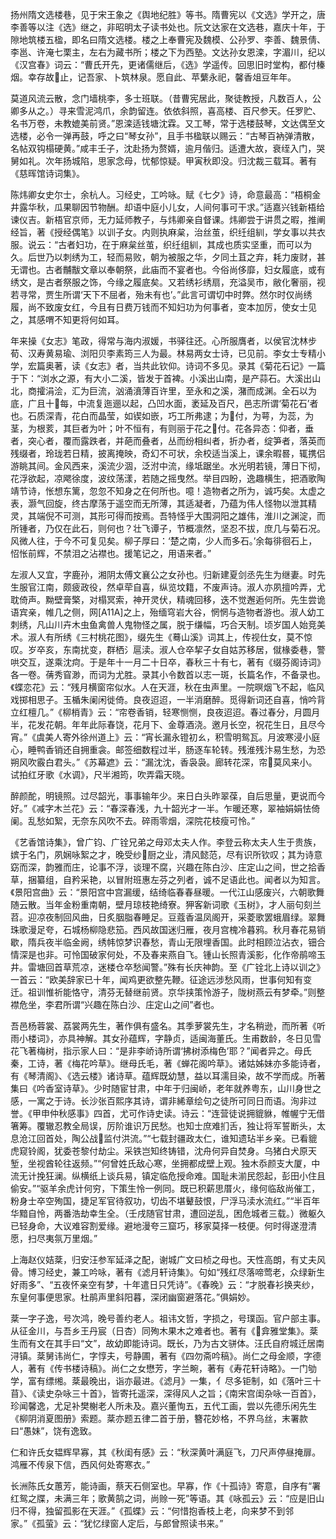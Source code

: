 <!-- { "loadSidebar": true } -->
扬州隋文选楼巷，见于宋王象之《舆地纪胜》等书。隋曹宪以《文选》学开之，唐李善等以注《选》继之，非昭明太子读书处也。阮文达家在文选巷，嘉庆十年，于隙地筑楼五楹，即名曰隋文选楼。楼之上奉曹宪及魏模、公孙罗、李善、魏景倩、李邕、许淹七栗主，左右为藏书所；楼之下为西塾。文达孙女恩滦，字湄川，纪以《汉宫春》词云：“曹氏开先，更诸儒继后，《选》学遥传。回思旧时堂构，都付榛烟。幸存故止，记吾家、卜筑林泉。愿自此、苹蘩永祀，馨香俎豆年年。

莫道风流云散，念门墙桃李，多士班联。（昔曹宪居此，聚徒教授，凡数百人，公卿多从之。）寻来雪泥鸿爪，余韵留连。依依斜照，喜高楼、百尺参天。任罗贮、名书万卷，未教媲美前贤。”恩滦适钱塘沈霖。又工琴，常于选楼鼓琴，文达偶至文选楼，必令一弹再鼓，呼之曰“琴女孙”，且手书楹联以赐云：“古琴百衲弹清散，名帖双钩榻硬黄。”咸丰壬子，沈赴扬为赘婿，逾月偕归。适遭大故，衰绖入门，哭舅如礼。次年扬城陷，思家念母，忧郁惊疑。甲寅秋即没。归沈裁三载耳。著有《慈晖馆诗词集》。

陈炜卿女史尔士，余杭人。习经史，工吟咏。赋《七夕》诗，命意最高：“梧桐金井露华秋，瓜果聊因节物酬。却语中庭小儿女，人间何事可干求。”适嘉兴钱新梧给谏仪吉。新梧官京师，无力延师教子，与炜卿亲自督课。炜卿尝于讲贯之暇，推阐经旨，著《授经偶笔》以训子女。内则执麻枲，治丝茧，织纴组紃，学女事以共衣服。说云：“古者妇功，在于麻枲丝茧，织纴组紃，其成也质实坚重，而可以为久。后世乃以刺绣为工，轻而易败，朝为被服之华，夕同土苴之弃，耗力废财，甚无谓也。古者黼黻文章以奉朝祭，此庙而不宴者也。今俗尚侈靡，妇女履底，或有绣文，是古者祭服之饰，今缘之履底矣。又若绣衫绣扇，充溢吴市，敝化奢丽，视若寻常，贾生所谓‘天下不屈者，殆未有也’。”此言可谓切中时弊。然尔时仅尚绣履，尚不致废女红，今且有日费万钱而不知妇功为何事者，变本加厉，使女士见之，其感喟不知更将何如耳。

年来操《女志》笔政，得常与海内淑媛，书驿往还。心所服膺者，以侯官沈林步荀、汉寿黄易瑜、浏阳贝李素筠三人为最。林易两女士诗，已见前。李女士专精小学，宏篇奥著，读《女志》者，当共此钦仰。诗词不多见。录其《菊花石记》一篇于下：“浏水之源，有大小二溪，皆发于首裨。小溪出山南，是产蒜石。大溪出山北，商攉涓浍，汇为巨流，汹涌濆薄百许里，至永和之溪，潴而成渊。全石以为底，广且十每，中流复迤逦以起，凸凹水面，袤延及百尺，邑志所谓‘菊花石’者也。石质深青，花白而晶莹，如锲如嵌，巧工所弗逮；为付，为萼，为蕊，为茎，为根荄，其巨者为叶；叶不恒有，有则丽于花之付。花各异态：仰者，垂者，突心者，覆而露跌者，并葩而叠者，丛而纷相纠者，折办者，绽笋者，落英而残缀者，玲珑若日精，披离掩映，奇幻不可状，余校适当溪上，课余暇晷，辄携侣游眺其间。金风西来，溪流少涸，泛泭中流，缘坻踞坐。水光明若镜，薄日下彻，花浮欲起，凉飔徐度，波纹荡漾，若随之摇曳然。举目四盼，逸趣横生，把酒歌陶靖节诗，怅想东篱，忽忽不知身之在何所也。噫！造物者之所为，诚巧矣。太虚之表，灏气回旋，终古摩荡于遥空而无所薄，其适凝者，乃蕴为伟人怪物以泄其精灵，其端倪不可测，其形可得而按焉。吾特怪乎大围洞阳之雄伟，淮川之渊淀，而所锺者，乃仅在此石，则何也？壮飞谭子，节概凛然，坚忍不拔，庶几与菊石况。风微人往，于今不可复见矣。柳子厚曰：‘楚之南，少人而多石。’余每徘徊石上，怊怅前辉，不禁泪之沾襟也。援笔记之，用语来者。”

左淑人又宜，字鹿孙，湘阴太傅文襄公之女孙也。归新建夏剑丞先生为继妻。时先生服官江南，颇疲政役，然卓荦自喜，纵览坟籍，不废声诗。淑人亦夙擅吟弄，尤耽倚声。黝壁膏檠，对榻冥索，神开灵伏，精魂回移，迭不觉邂逅何所。先生尝诡语宾亲，帷几之侧，网[A11A]之上，殆缅穹岩大谷，惘惘与造物者游也。淑人幼工刺绣，凡山川卉木虫鱼禽兽人鬼物怪之属，脱于缣幅，巧合天制。顷岁国人始竞美术。淑人有所绣《三村桃花图》，缀先生《蓦山溪》词其上，传视仕女，莫不惊叹。岁卒亥，东南扰变，群栖氵扈渎。淑人仓卒挈子女自姑苏移居，僦椽委巷，警哄交互，遂乘沈疴。于是年十一月二十日卒，春秋三十有七，著有《缀芬阁诗词》各一卷。蒨秀窅渺，而词为尤胜。录其小令数首以志一斑，长篇名作，不备录也。《蝶恋花》云：“残月横窗帘似水。人在天涯，秋在虫声里。一院暝烟飞不起，临风戏掷相思子。玉楯朱阑闲徙倚。良夜迢迢，一半消磨醉。觅得新词还自喜，悄吟背立红檀几。”《柳梢青》云：“帘卷香销，轻寒恻恻，良夜迢迢。春过春分，月圆月半，花发花朝。年年此际春饶，花月下、金尊酒浇。邀月长空，祝花生日，且尽今宵。”《虞美人寄外徐州道上》云：“宵长漏永镫初ㄠ，积雪明鸳瓦。月波寒浸小庭心，睡鸭香销还自拥重衾。邮签细数程过半，肠逐车轮转。残淮残汴易生愁，为恐朔风吹霰白君头。”《苏幕遮》云：“漏沈沈，香袅袅。廊转花深，帘莫风来小。试拍红牙歌《水调》，尺半湘筠，吹弄霜天晓。

醉颜酡，明镜照。过尽韶光，事事输年少。来日白头昨翠葆，自后思量，更说而今好。”《减字木兰花》云：“春深春浅，九十韶光才一半。乍暖还寒，翠袖娟娟怯倚阑。乱愁如絮，无奈东风吹不去。碎雨零烟，深院花枝瘦可怜。”

《艺香馆诗集》，曾广钧、广铨兄弟之母邓太夫人作。李登云称太夫人生于贵族，嫔于名门，夙娴咏絮之才，晚受纱厨之业，清风懿范，尽有识所钦叹；其为诗意窈而深，韵雅而庄，论事不浮，谈理不腐，兴趣在陈白沙、庄定山之间，世之拾香草，捆纂组，自矜采艳，以冒附班惠左芬之列者，诚不足语此也。闻者以为知言。《景阳宫曲》云：“景阳宫中宫漏缓，结绮临春春昼暖。一代江山感废兴，六朝歌舞随云散。当年金粉重南朝，壁月琼枝艳绮寮。狎客新词歌《玉树》，才人丽句刻兰苕。迎凉夜制回风曲，日炙胭脂春睡足。豆蔻香温凤阁开，采菱歌罢蛾眉绿。翠舞珠歌漫足夸，石城杨柳隐悲笳。西风故国迷归雁，夜月宫槐冷暮鸦。秋月春花易销歇，隋兵夜半临金阙，绣帏惊梦识春愁，青山无限埋香国。此时相顾泣沾衣，钿合情深是也非。可怜国破家何处，不及春来燕自飞。锺山长照青溪影，化作帝鹃啼玉井。雷塘回首草荒凉，迷楼仓卒愁闻警。”殊有长庆神韵。至《广铨北上诗以训之》一首云：“欧美辞家已十年，闻鸡更欲整先鞭。征途远涉愁风雨，世事何知有变迁。祖训惟祈能恪守，清芬无替继前贤。京华挟策怜游子，陇树燕云有梦牵。”则整襟危坐，李君所谓“兴趣在陈白沙、庄定山之间”者也。

吾邑杨蓉裳、荔裳两先生，著作俱有盛名。其季萝裳先生，才名稍逊，而所著《听雨小楼词》，亦具神解。其女孙蕴辉，字静贞，适闽海董氏。生甫数龄，冬日见雪花飞著梅树，指示家人曰：“是非李峤诗所谓‘拂树添梅色’耶？”闻者异之。母氏秦，工诗，著《梅花吟草》。继母氏毛，著《蝉花阁吟草》。诸姑姊妹亦多能诗者，有《琴清阁》、《选云楼》诸诗草。蕴辉既幼慧，益以耳濡目染，故不学而成。所著集曰《吟香室诗草》。少时随宦甘肃，中年于归闽峤，老年就养粤东，山川身世之感，一寓之于诗。长沙张百熙序其诗，谓非絺章绘句之徒所可同日而语。洵非过誉。《甲申仲秋感事》四首，尤可作诗史读。诗云：“连营徒说拥貔貅，帷幄宁无借箸筹。覆辙忍教全局误，厉阶谁识万民愁。也知士庶难扪舌，独让将军誓断头，太息沧江回首处，陶公战监付洪流。”“七载封疆政太仁，谁知遗玷半乡亲。已看貔虎窥铃阁，犹委苍黎付劫尘。采铁岂知终铸错，沈舟何异自焚身。乌猪白犬原天堑，坐视酋轮往返频。”“何曾姓氏敌心寒，坐拥都成壁上观。独木忝颜支大厦，中流无计挽狂澜。纵横纸上谈兵易，镇定临危授命难。国耻未湔民怨起，彭田小住且偷安。”“驱羊余虎计何穷，下策生怜一例同。既已积薪思厝火，缘何临敌尚催工，粉身士卒空殉国，捷足军官待叙功，切齿不堪鼙鼓恨，尸浮马渎水流红。”“半百年华黯自怜，两番浩劫幸生全。（壬戌随官甘肃，遭回逆乱，困危城者三载。）微躯久已轻身命，大议难容割爱缘。避地漫夸三窟巧，移家莫择一枝便。何时得遂澄清愿，扫尽夷氛万里烟。”

上海赵仪姞棻，归安汪参军延泽之配，谢城广文曰桢之母也。天性高朗，有丈夫风骨。博习经史，兼工吟咏，著有《滤月轩诗集》。句如“残红尽落啼莺老，众绿新生好雨多”、“五夜怀亲空有梦，十年遣日只凭诗”。《春晚》云：“才脱春衫换夹纱，东皇何事便思家。杜鹃声里斜阳暮，深闭幽窗避落花。”俱娟妙。

棻一字子逸，号次鸿，晚号善约老人。祖讳文哲，字损之，号璞函。官户部主事。从征金川，与吾乡王丹宸（日杏）同殉木果木之难者也。著有《弇雅堂集》。棻生而有文在其手曰“文”，故幼即能诗词。既长，乃为古文骈体。汪氏自府城迁居南浔镇。棻舅讳尚仁，字惇夫，号静圃，著有《四勿斋吟稿》。尚仁之母金顺，字德人，著有《传书楼诗稿》。尚仁之女懋芳，字兰畹，著有《寿花轩诗略》。一门劬学，富有缥缃。棻最晚出，诣亦最进。《滤月》一集，亻尽多钜制，如《落叶三十苜》、《读史杂咏三十首》，皆寄托遥深，深得风人之旨；《南宋宫闺杂咏一百首》，珍闻馨逸，尤足补樊榭老人所未及。嘉兴董恂五，五代工画，尝以先德乐闲先生《柳阴消夏图册》索题。棻亦题五律二首于册，簪花妙格，不界乌丝，末署款曰“愚妹”，饶有逸致。

仁和许氏女韫辉早寡，其《秋闺有感》云：“秋深黄叶满庭飞，刀尺声停昼掩扉。鸿雁不传泉下信，西风何处寄寒衣。”

长洲陈氏女蕙芳，能诗画，蔡天石侧室也。早寡，作《十孤诗》寄意，自序有“署红鸳之牒，未满三年；歌黄鹄之词，尚赊一死”等语。其《咏孤云》云：“应是旧山归不得，独留孤影在天涯。”《孤蝶》云：“何惜抱香枝上老，向来梦不到邻家。”《孤萤》云：“犹忆绿窗人定后，与郎曾照读书来。”

